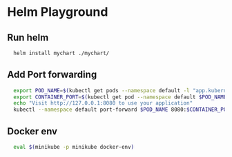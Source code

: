 # Helm Playground

## Run helm
```sh
  helm install mychart ./mychart/ 
```
## Add Port forwarding 
```sh
  export POD_NAME=$(kubectl get pods --namespace default -l "app.kubernetes.io/name=mychart,app.kubernetes.io/instance=mychart" -o jsonpath="{.items[0].metadata.name}")
  export CONTAINER_PORT=$(kubectl get pod --namespace default $POD_NAME -o jsonpath="{.spec.containers[0].ports[0].containerPort}")
  echo "Visit http://127.0.0.1:8080 to use your application"
  kubectl --namespace default port-forward $POD_NAME 8080:$CONTAINER_PORT
```

## Docker env 
```sh
  eval $(minikube -p minikube docker-env)
```

